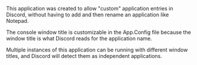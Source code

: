 This application was created to allow "custom" application entries in Discord, without having to add and then rename an application like Notepad.

The console window title is customizable in the App.Config file because the window title is what Discord reads for the application name.

Multiple instances of this application can be running with different window titles, and Discord will detect them as independent applications.
